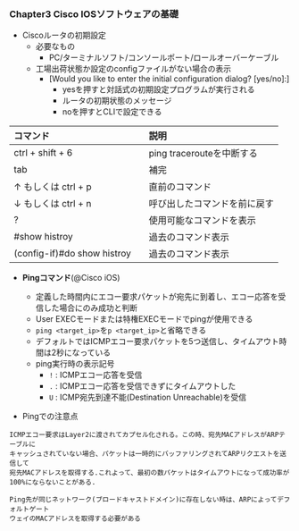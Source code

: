 ### Chapter3 Cisco IOSソフトウェアの基礎

- Ciscoルータの初期設定
    - 必要なもの
      - PC/ターミナルソフト/コンソールポート/ロールオーバーケーブル
  - 工場出荷状態か設定のconfigファイルがない場合の表示
      - [Would you like to enter the initial configuration dialog? [yes/no]:] 
        - yesを押すと対話式の初期設定プログラムが実行される
        - ルータの初期状態のメッセージ
        - noを押すとCLIで設定できる



|コマンド    |説明         |
|:-----------|:------------|
|ctrl + shift + 6|ping tracerouteを中断する|
|tab　|補完|
| ↑ もしくは ctrl + p　|直前のコマンド|
| ↓ もしくは ctrl + n　|呼び出したコマンドを前に戻す|
| ?　|使用可能なコマンドを表示|
| #show histroy　|過去のコマンド表示|
| (config-if)#do show histroy　|過去のコマンド表示|

- **Pingコマンド**(@Cisco iOS)
  - 定義した時間内にエコー要求パケットが宛先に到着し、エコー応答を受信した場合にのみ成功と判断
  - User EXECモードまたは特権EXECモードでpingが使用できる
  - `ping <target_ip>`を`p <target_ip>`と省略できる
  - デフォルトではICMPエコー要求パケットを5つ送信し、タイムアウト時間は2秒になっている
  - ping実行時の表示記号
    - `!` : ICMPエコー応答を受信
    - `.` : ICMPエコー応答を受信できずにタイムアウトした
    - `U` : ICMP宛先到達不能(Destination Unreachable)を受信
 
- Pingでの注意点
```
ICMPエコー要求はLayer2に渡されてカプセル化される。この時、宛先MACアドレスがARPテーブルに
キャッシュされていない場合、パケットは一時的にバッファリングされてARPリクエストを送信して
宛先MACアドレスを取得する.これよって、最初の数パケットはタイムアウトになって成功率が
100%にならないことがある.

Ping先が同じネットワーク(ブロードキャストドメイン)に存在しない時は、ARPによってデフォルトゲート
ウェイのMACアドレスを取得する必要がある
```

